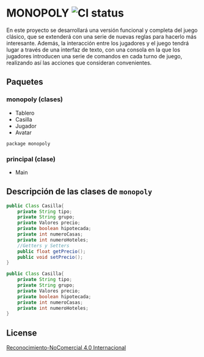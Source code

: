 # MONOPOLY ![CI status](https://img.shields.io/badge/V1-primera_entrega-brightgreen.svg)

En este proyecto se desarrollará una versión funcional y completa del juego clásico, que se extenderá con una serie de nuevas reglas para hacerlo más interesante. Además, la interacción entre los jugadores y el juego tendrá lugar a través de una interfaz de texto, con una consola en la que los jugadores introducen una serie de comandos en cada turno de juego, realizando así las acciones que consideran convenientes.

## Paquetes

### monopoly (clases)
* Tablero
* Casilla
* Jugador
* Avatar

`package monopoly`
### principal (clase)
* Main

## Descripción de las clases de `monopoly`

```java
public Class Casilla{
    private String tipo;
    private String grupo;
    private Valores precio;
    private boolean hipotecada;
    private int numeroCasas;
    private int numeroHoteles;
    //Getters y Setters
    public float getPrecio();
    public void setPrecio();
}

```
```java
public Class Casilla{
    private String tipo;
    private String grupo;
    private Valores precio;
    private boolean hipotecada;
    private int numeroCasas;
    private int numeroHoteles;
}

```


## License
[Reconocimiento-NoComercial 4.0 Internacional](http://creativecommons.org/licenses/by-nc/4.0/)
